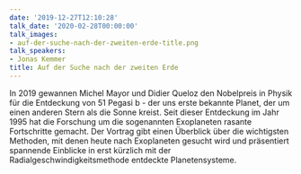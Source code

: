 ```yaml
---
date: '2019-12-27T12:10:28'
talk_date: '2020-02-28T00:00:00'
talk_images:
- auf-der-suche-nach-der-zweiten-erde-title.png
talk_speakers:
- Jonas Kemmer
title: Auf der Suche nach der zweiten Erde
---
```

In 2019 gewannen Michel Mayor und Didier Queloz den Nobelpreis in Physik für die Entdeckung von 51 Pegasi b - der uns erste bekannte Planet, der um einen anderen Stern als die Sonne kreist. Seit dieser Entdeckung im Jahr 1995 hat die Forschung um die sogenannten Exoplaneten rasante Fortschritte gemacht. Der Vortrag gibt einen Überblick über die wichtigsten Methoden, mit denen heute nach Exoplaneten gesucht wird und präsentiert spannende Einblicke in erst kürzlich mit der Radialgeschwindigkeitsmethode entdeckte Planetensysteme.

